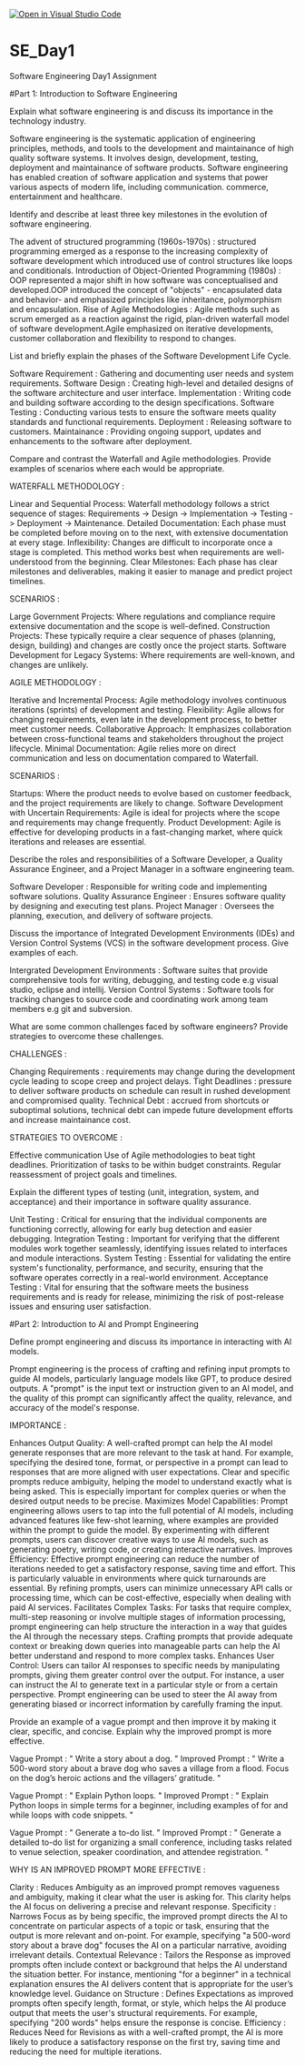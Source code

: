[![Open in Visual Studio Code](https://classroom.github.com/assets/open-in-vscode-2e0aaae1b6195c2367325f4f02e2d04e9abb55f0b24a779b69b11b9e10269abc.svg)](https://classroom.github.com/online_ide?assignment_repo_id=15570061&assignment_repo_type=AssignmentRepo)
# SE_Day1
Software Engineering Day1 Assignment

#Part 1: Introduction to Software Engineering

Explain what software engineering is and discuss its importance in the technology industry.

Software engineering is the systematic application of engineering principles, methods, and tools to the development and maintainance of high quality software systems. It involves design, development, testing, deployment and maintainance of software products. Software engineering has enabled creation of software application and systems that power various aspects of modern life, including communication. commerce, entertainment and healthcare.

Identify and describe at least three key milestones in the evolution of software engineering.

The advent of structured programming (1960s-1970s) : structured programming emerged as a response to the increasing complexity of software development which introduced use of control structures  like loops and conditionals.
Introduction of Object-Oriented Programming (1980s) : OOP represented a major shift in how software was conceptualised and developed.OOP introduced the concept of "objects" - encapsulated data and behavior- and emphasized principles like inheritance, polymorphism and encapsulation.
Rise of Agile Methodologies : Agile methods such as scrum emerged as a reaction against the rigid, plan-driven waterfall model of software development.Agile emphasized on iterative developments, customer collaboration and flexibility to respond to changes.

List and briefly explain the phases of the Software Development Life Cycle.

Software Requirement : Gathering and documenting user needs and system requirements.
Software Design : Creating high-level and detailed designs of the software architecture and user interface.
Implementation : Writing code and building software according to the design specifications.
Software Testing : Conducting various tests to ensure the software meets quality standards and functional requirements.
Deployment : Releasing software to customers.
Maintainance : Providing ongoing support, updates and enhancements to the software after deployment.

Compare and contrast the Waterfall and Agile methodologies. Provide examples of scenarios where each would be appropriate.

WATERFALL METHODOLOGY :

Linear and Sequential Process: Waterfall methodology follows a strict sequence of stages: Requirements -> Design -> Implementation -> Testing -> Deployment -> Maintenance.
Detailed Documentation: Each phase must be completed before moving on to the next, with extensive documentation at every stage.
Inflexibility: Changes are difficult to incorporate once a stage is completed. This method works best when requirements are well-understood from the beginning.
Clear Milestones: Each phase has clear milestones and deliverables, making it easier to manage and predict project timelines.

SCENARIOS :

Large Government Projects: Where regulations and compliance require extensive documentation and the scope is well-defined.
Construction Projects: These typically require a clear sequence of phases (planning, design, building) and changes are costly once the project starts.
Software Development for Legacy Systems: Where requirements are well-known, and changes are unlikely.

AGILE METHODOLOGY :

Iterative and Incremental Process: Agile methodology involves continuous iterations (sprints) of development and testing.
Flexibility: Agile allows for changing requirements, even late in the development process, to better meet customer needs.
Collaborative Approach: It emphasizes collaboration between cross-functional teams and stakeholders throughout the project lifecycle.
Minimal Documentation: Agile relies more on direct communication and less on documentation compared to Waterfall.

SCENARIOS :

Startups: Where the product needs to evolve based on customer feedback, and the project requirements are likely to change.
Software Development with Uncertain Requirements: Agile is ideal for projects where the scope and requirements may change frequently.
Product Development: Agile is effective for developing products in a fast-changing market, where quick iterations and releases are essential.

Describe the roles and responsibilities of a Software Developer, a Quality Assurance Engineer, and a Project Manager in a software engineering team.

Software Developer : Responsible for writing code and implementing software solutions.
Quality Assurance Engineer : Ensures software quality by designing and executing test plans.
Project Manager : Oversees the planning, execution, and delivery of software projects.

Discuss the importance of Integrated Development Environments (IDEs) and Version Control Systems (VCS) in the software development process. Give examples of each.

Intergrated Development Environments : Software suites that provide comprehensive tools for writing, debugging, and testing code e.g visual studio, eclipse and intellij.
Version Control Systems : Software tools for tracking changes to source code and coordinating work among team members e.g git and subversion.

What are some common challenges faced by software engineers? Provide strategies to overcome these challenges.

CHALLENGES :

Changing Requirements : requirements may change during the development cycle leading to scope creep and project delays.
Tight Deadlines : pressure to deliver software products on schedule can result in rushed development and compromised quality.
Technical Debt : accrued from shortcuts or suboptimal solutions, technical debt can impede future development  efforts and increase maintainance cost.

STRATEGIES TO OVERCOME :

Effective communication
Use of Agile methodologies to beat tight deadlines.
Prioritization of tasks to be within budget constraints.
Regular reassessment of project goals and timelines.

Explain the different types of testing (unit, integration, system, and acceptance) and their importance in software quality assurance.

Unit Testing : Critical for ensuring that the individual components are functioning correctly, allowing for early bug detection and easier debugging.
Integration Testing : Important for verifying that the different modules work together seamlessly, identifying issues related to interfaces and module interactions.
System Testing : Essential for validating the entire system's functionality, performance, and security, ensuring that the software operates correctly in a real-world environment.
Acceptance Testing : Vital for ensuring that the software meets the business requirements and is ready for release, minimizing the risk of post-release issues and ensuring user satisfaction.

#Part 2: Introduction to AI and Prompt Engineering


Define prompt engineering and discuss its importance in interacting with AI models.

Prompt engineering is the process of crafting and refining input prompts to guide AI models, particularly language models like GPT, to produce desired outputs. A "prompt" is the input text or instruction given to an AI model, and the quality of this prompt can significantly affect the quality, relevance, and accuracy of the model's response.

IMPORTANCE :

Enhances Output Quality: A well-crafted prompt can help the AI model generate responses that are more relevant to the task at hand. For example, specifying the desired tone, format, or perspective in a prompt can lead to responses that are more aligned with user expectations. Clear and specific prompts reduce ambiguity, helping the model to understand exactly what is being asked. This is especially important for complex queries or when the desired output needs to be precise.
Maximizes Model Capabilities: Prompt engineering allows users to tap into the full potential of AI models, including advanced features like few-shot learning, where examples are provided within the prompt to guide the model. By experimenting with different prompts, users can discover creative ways to use AI models, such as generating poetry, writing code, or creating interactive narratives.
Improves Efficiency: Effective prompt engineering can reduce the number of iterations needed to get a satisfactory response, saving time and effort. This is particularly valuable in environments where quick turnarounds are essential. By refining prompts, users can minimize unnecessary API calls or processing time, which can be cost-effective, especially when dealing with paid AI services.
Facilitates Complex Tasks: For tasks that require complex, multi-step reasoning or involve multiple stages of information processing, prompt engineering can help structure the interaction in a way that guides the AI through the necessary steps. Crafting prompts that provide adequate context or breaking down queries into manageable parts can help the AI better understand and respond to more complex tasks.
Enhances User Control: Users can tailor AI responses to specific needs by manipulating prompts, giving them greater control over the output. For instance, a user can instruct the AI to generate text in a particular style or from a certain perspective. Prompt engineering can be used to steer the AI away from generating biased or incorrect information by carefully framing the input.

Provide an example of a vague prompt and then improve it by making it clear, specific, and concise. Explain why the improved prompt is more effective.

Vague Prompt : " Write a story about a dog. "
Improved Prompt : " Write a 500-word story about a brave dog who saves a village from a flood. Focus on the dog’s heroic actions and the villagers’ gratitude. "

Vague Prompt : " Explain Python loops. "
Improved Prompt : " Explain Python loops in simple terms for a beginner, including examples of for and while loops with code snippets. "

Vague Prompt : " Generate a to-do list. "
Improved Prompt : " Generate a detailed to-do list for organizing a small conference, including tasks related to venue selection, speaker coordination, and attendee registration. "

WHY IS AN IMPROVED PROMPT MORE EFFECTIVE :

Clarity : Reduces Ambiguity as an improved prompt removes vagueness and ambiguity, making it clear what the user is asking for. This clarity helps the AI focus on delivering a precise and relevant response.
Specificity : Narrows Focus as by being specific, the improved prompt directs the AI to concentrate on particular aspects of a topic or task, ensuring that the output is more relevant and on-point. For example, specifying "a 500-word story about a brave dog" focuses the AI on a particular narrative, avoiding irrelevant details.
Contextual Relevance : Tailors the Response as improved prompts often include context or background that helps the AI understand the situation better. For instance, mentioning "for a beginner" in a technical explanation ensures the AI delivers content that is appropriate for the user’s knowledge level.
Guidance on Structure : Defines Expectations as improved prompts often specify length, format, or style, which helps the AI produce output that meets the user's structural requirements. For example, specifying "200 words" helps ensure the response is concise.
Efficiency : Reduces Need for Revisions as with a well-crafted prompt, the AI is more likely to produce a satisfactory response on the first try, saving time and reducing the need for multiple iterations.
